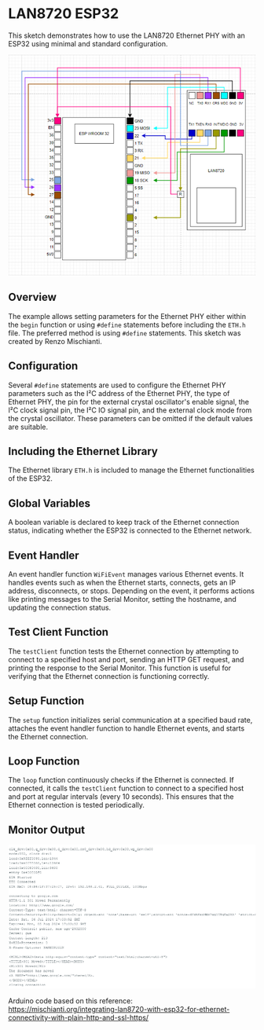 # LAN8720 ESP32
This sketch demonstrates how to use the LAN8720 Ethernet PHY with an ESP32 using minimal and standard configuration.

![img](https://raw.githubusercontent.com/proxytype/ZeroBro/main/Experimental/lan8720/wiring.PNG)

## Overview

The example allows setting parameters for the Ethernet PHY either within the `begin` function or using `#define` statements before including the `ETH.h` file. The preferred method is using `#define` statements. This sketch was created by Renzo Mischianti.

## Configuration

Several `#define` statements are used to configure the Ethernet PHY parameters such as the I²C address of the Ethernet PHY, the type of Ethernet PHY, the pin for the external crystal oscillator's enable signal, the I²C clock signal pin, the I²C IO signal pin, and the external clock mode from the crystal oscillator. These parameters can be omitted if the default values are suitable.

## Including the Ethernet Library

The Ethernet library `ETH.h` is included to manage the Ethernet functionalities of the ESP32.

## Global Variables

A boolean variable is declared to keep track of the Ethernet connection status, indicating whether the ESP32 is connected to the Ethernet network.

## Event Handler

An event handler function `WiFiEvent` manages various Ethernet events. It handles events such as when the Ethernet starts, connects, gets an IP address, disconnects, or stops. Depending on the event, it performs actions like printing messages to the Serial Monitor, setting the hostname, and updating the connection status.

## Test Client Function

The `testClient` function tests the Ethernet connection by attempting to connect to a specified host and port, sending an HTTP GET request, and printing the response to the Serial Monitor. This function is useful for verifying that the Ethernet connection is functioning correctly.

## Setup Function

The `setup` function initializes serial communication at a specified baud rate, attaches the event handler function to handle Ethernet events, and starts the Ethernet connection.

## Loop Function

The `loop` function continuously checks if the Ethernet is connected. If connected, it calls the `testClient` function to connect to a specified host and port at regular intervals (every 10 seconds). This ensures that the Ethernet connection is tested periodically.

## Monitor Output
![img](https://raw.githubusercontent.com/proxytype/ZeroBro/main/Experimental/lan8720/outout.PNG)

Arduino code based on this reference:<br />
https://mischianti.org/integrating-lan8720-with-esp32-for-ethernet-connectivity-with-plain-http-and-ssl-https/
